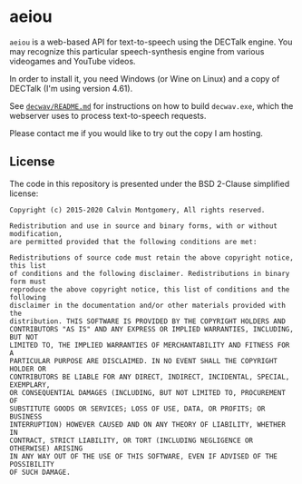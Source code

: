 aeiou
=====

`aeiou` is a web-based API for text-to-speech using the DECTalk engine.  You may
recognize this particular speech-synthesis engine from various videogames and
YouTube videos.

In order to install it, you need Windows (or Wine on Linux) and a copy of
DECTalk (I'm using version 4.61).

See [`decwav/README.md`](decwav/README.md) for instructions on how to build
`decwav.exe`, which the webserver uses to process text-to-speech requests.

Please contact me if you would like to try out the copy I am hosting.

## License

The code in this repository is presented under the BSD 2-Clause
simplified license:

```
Copyright (c) 2015-2020 Calvin Montgomery, All rights reserved.

Redistribution and use in source and binary forms, with or without modification,
are permitted provided that the following conditions are met:

Redistributions of source code must retain the above copyright notice, this list
of conditions and the following disclaimer. Redistributions in binary form must
reproduce the above copyright notice, this list of conditions and the following
disclaimer in the documentation and/or other materials provided with the
distribution. THIS SOFTWARE IS PROVIDED BY THE COPYRIGHT HOLDERS AND
CONTRIBUTORS "AS IS" AND ANY EXPRESS OR IMPLIED WARRANTIES, INCLUDING, BUT NOT
LIMITED TO, THE IMPLIED WARRANTIES OF MERCHANTABILITY AND FITNESS FOR A
PARTICULAR PURPOSE ARE DISCLAIMED. IN NO EVENT SHALL THE COPYRIGHT HOLDER OR
CONTRIBUTORS BE LIABLE FOR ANY DIRECT, INDIRECT, INCIDENTAL, SPECIAL, EXEMPLARY,
OR CONSEQUENTIAL DAMAGES (INCLUDING, BUT NOT LIMITED TO, PROCUREMENT OF
SUBSTITUTE GOODS OR SERVICES; LOSS OF USE, DATA, OR PROFITS; OR BUSINESS
INTERRUPTION) HOWEVER CAUSED AND ON ANY THEORY OF LIABILITY, WHETHER IN
CONTRACT, STRICT LIABILITY, OR TORT (INCLUDING NEGLIGENCE OR OTHERWISE) ARISING
IN ANY WAY OUT OF THE USE OF THIS SOFTWARE, EVEN IF ADVISED OF THE POSSIBILITY
OF SUCH DAMAGE.
```
